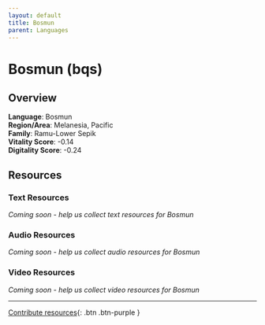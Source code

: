 ```yaml
---
layout: default
title: Bosmun
parent: Languages
---
```


# Bosmun (bqs)

## Overview

**Language**: Bosmun  
**Region/Area**: Melanesia, Pacific  
**Family**: Ramu-Lower Sepik  
**Vitality Score**: -0.14  
**Digitality Score**: -0.24  

## Resources

### Text Resources
*Coming soon - help us collect text resources for Bosmun*

### Audio Resources
*Coming soon - help us collect audio resources for Bosmun*

### Video Resources
*Coming soon - help us collect video resources for Bosmun*

---

[Contribute resources](https://fairtrain.github.io/){: .btn .btn-purple }
